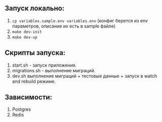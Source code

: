 ## Запуск локально:

1. `cp variables.sample.env variables.env` (конфиг берется из env параметров, описание их есть в sample файле)
2. `make dev-init`
3. `make dev-up`

## Скрипты запуска:

1. start.sh - запуск приложения.
2. migrations.sh - выполнение миграций.
3. dev.sh выполнение миграций + тестовые данные + запуск в watch and rebuild режиме.


## Зависимости:

1. Postgres
2. Redis
